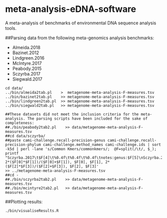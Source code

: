 # meta-analysis-eDNA-software

A meta-analysis of benchmarks of environmental DNA sequence analysis tools. 

##Parsing data from the following meta-genomics analysis benchmarks:

- Almeida.2018
- Bazinet.2012
- Lindgreen.2016
- McIntyre.2017
- Peabody.2015
- Sczyrba.2017
- Siegwald.2017

```
cd data/
../bin/almeida2tab.pl    >  metagenome-meta-analysis-F-measures.tsv
../bin/bazinet2tab.pl    >> metagenome-meta-analysis-F-measures.tsv
../bin/lindgreen2tab.pl  >> metagenome-meta-analysis-F-measures.tsv
../bin/siegwald2tab.pl   >> metagenome-meta-analysis-F-measures.tsv
```

```
##These datasets did not meet the inclusion criteria for the meta-analysis. The parsing scripts have been included for the sake of completeness:
##./bin/peabody2tab2.pl    >> data/metagenome-meta-analysis-F-measures.tsv
##cd data/sczyrba/
##paste cami-challenge.recall-precision-genus cami-challenge.recall-precision-phylum cami-challenge.method_names cami-challenge.ids | sort -k5d | perl -lane 's/Common Kmers/commonkmers/;  @F=split(/\t/, $_); printf "Sczyrba.2017\t$F[4]\t%0.4f\t%0.4f\t%0.4f\tnotes:genus:$F[5]\nSczyrba.2017\t$F[4]\t%0.4f\t%0.4f\t%0.4f\tnotes:phylum:$F[5]\n", 2*($F[0]*$F[1])/($F[0]+$F[1]), $F[0], $F[1], 2*($F[2]*$F[3])/($F[2]+$F[3]), $F[2], $F[3]'                                        >> ../metagenome-meta-analysis-F-measures.tsv
##cd -
##./bin/sczyrba2tab2.pl    >> data/metagenome-meta-analysis-F-measures.tsv
##./bin/mcintyre2tab2.pl   >> data/metagenome-meta-analysis-F-measures.tsv
```

##Plotting results:

```
./bin/visualiseResults.R
```
